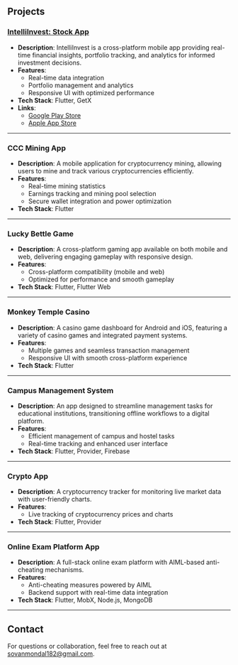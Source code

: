## Projects

### [IntelliInvest: Stock App](https://play.google.com/store/apps/details?id=com.intelli.intelliinvest)
- **Description**: IntelliInvest is a cross-platform mobile app providing real-time financial insights, portfolio tracking, and analytics for informed investment decisions.
- **Features**:
  - Real-time data integration
  - Portfolio management and analytics
  - Responsive UI with optimized performance
- **Tech Stack**: Flutter, GetX
- **Links**: 
  - [Google Play Store](https://play.google.com/store/apps/details?id=com.intelli.intelliinvest)
  - [Apple App Store](https://apps.apple.com/in/app/intelliinvest/id1635926055)

---

### CCC Mining App
- **Description**: A mobile application for cryptocurrency mining, allowing users to mine and track various cryptocurrencies efficiently.
- **Features**:
  - Real-time mining statistics
  - Earnings tracking and mining pool selection
  - Secure wallet integration and power optimization
- **Tech Stack**: Flutter

---

### Lucky Bettle Game
- **Description**: A cross-platform gaming app available on both mobile and web, delivering engaging gameplay with responsive design.
- **Features**:
  - Cross-platform compatibility (mobile and web)
  - Optimized for performance and smooth gameplay
- **Tech Stack**: Flutter, Flutter Web

---

### Monkey Temple Casino
- **Description**: A casino game dashboard for Android and iOS, featuring a variety of casino games and integrated payment systems.
- **Features**:
  - Multiple games and seamless transaction management
  - Responsive UI with smooth cross-platform experience
- **Tech Stack**: Flutter

---

### Campus Management System
- **Description**: An app designed to streamline management tasks for educational institutions, transitioning offline workflows to a digital platform.
- **Features**:
  - Efficient management of campus and hostel tasks
  - Real-time tracking and enhanced user interface
- **Tech Stack**: Flutter, Provider, Firebase

---

### Crypto App
- **Description**: A cryptocurrency tracker for monitoring live market data with user-friendly charts.
- **Features**:
  - Live tracking of cryptocurrency prices and charts
- **Tech Stack**: Flutter, Provider

---

### Online Exam Platform App
- **Description**: A full-stack online exam platform with AIML-based anti-cheating mechanisms.
- **Features**:
  - Anti-cheating measures powered by AIML
  - Backend support with real-time data integration
- **Tech Stack**: Flutter, MobX, Node.js, MongoDB

---

## Contact
For questions or collaboration, feel free to reach out at [sovanmondal182@gmail.com](mailto:sovanmondal182@gmail.com).
